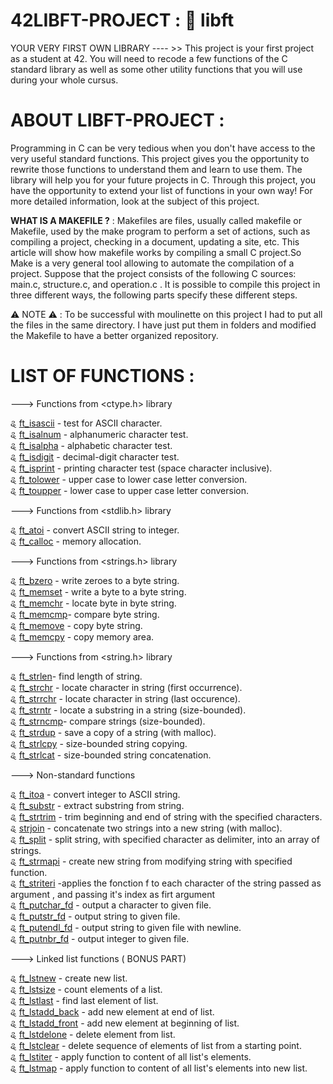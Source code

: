# 42LIBFT-PROJECT : 🧰 libft
YOUR VERY FIRST OWN LIBRARY ---- >> This project is your first project as a student at 42. You will need to recode a few functions of the C standard library as well as some other utility functions that you will use during your whole cursus.
# ABOUT LIBFT-PROJECT :
Programming in C can be very tedious when you don't have access to the very useful standard functions.
This project gives you the opportunity to rewrite those functions to understand them and learn to use them.
The library will help you for your future projects in C. Through this project, you have the opportunity
to extend your list of functions in your own way! For more detailed information, look at the subject of this project.

**WHAT IS A MAKEFILE ?** :
     Makefiles are files, usually called makefile or Makefile, used by the make program to perform a set of actions, such as compiling a project, checking in a document, updating a site, etc. This article will show how makefile works by compiling a small C project.So Make is a very general tool allowing to automate the compilation of a project. Suppose that the project consists of the following C sources: main.c, structure.c, and operation.c . It is possible to compile this project in three different ways, the following parts specify these different steps.

⚠️ NOTE ⚠️ : To be successful with moulinette on this project I had to put all the files in the same directory. I have just put them in folders and modified the Makefile to have a better organized repository.
# LIST OF FUNCTIONS :

---> Functions from <ctype.h> library

ୡ [ft_isascii](https://github.com/SWEETBEAVER/LIBFT-PROJECT/blob/main/libft/ft_isascii.c) - test for ASCII character.                                         
ୡ [ft_isalnum](https://github.com/SWEETBEAVER/LIBFT-PROJECT/blob/main/libft/ft_isalnum.c) - alphanumeric character test.                                    
ୡ [ft_isalpha](https://github.com/SWEETBEAVER/LIBFT-PROJECT/blob/main/libft/ft_isalpha.c) - alphabetic character test.                                      
ୡ [ft_isdigit](https://github.com/SWEETBEAVER/LIBFT-PROJECT/blob/main/libft/ft_isdigit.c) - decimal-digit character test.                                    
ୡ [ft_isprint](https://github.com/SWEETBEAVER/LIBFT-PROJECT/blob/main/libft/ft_isprint.c) - printing character test (space character inclusive).            
ୡ [ft_tolower](https://github.com/SWEETBEAVER/LIBFT-PROJECT/blob/main/libft/ft_tolower.c) - upper case to lower case letter conversion.                      
ୡ [ft_toupper](https://github.com/SWEETBEAVER/LIBFT-PROJECT/blob/main/libft/ft_toupper.c) - lower case to upper case letter conversion.                      

---> Functions from <stdlib.h> library

ୡ [ft_atoi](https://github.com/SWEETBEAVER/LIBFT-PROJECT/blob/main/libft/ft_atoi.c) - convert ASCII string to integer.                                    
ୡ [ft_calloc](https://github.com/SWEETBEAVER/LIBFT-PROJECT/blob/main/libft/ft_calloc.c) - memory allocation.

---> Functions from <strings.h> library

ୡ [ft_bzero](https://github.com/SWEETBEAVER/LIBFT-PROJECT/blob/main/libft/ft_bzero.c) - write zeroes to a byte string.                                      
ୡ [ft_memset](https://github.com/SWEETBEAVER/LIBFT-PROJECT/blob/main/libft/ft_memset.c) - write a byte to a byte string.                                    
ୡ [ft_memchr](https://github.com/SWEETBEAVER/LIBFT-PROJECT/blob/main/libft/ft_memchr.c) - locate byte in byte string.                                        
ୡ [ft_memcmp](https://github.com/SWEETBEAVER/LIBFT-PROJECT/blob/main/libft/ft_memcmp.c)- compare byte string.                                                
ୡ [ft_memove](https://github.com/SWEETBEAVER/LIBFT-PROJECT/blob/main/libft/ft_memove.c) - copy byte string.                                                  
ୡ [ft_memcpy](https://github.com/SWEETBEAVER/LIBFT-PROJECT/blob/main/libft/ft_memcpy.c) - copy memory area.                                                  

---> Functions from <string.h> library

ୡ [ft_strlen](https://github.com/SWEETBEAVER/LIBFT-PROJECT/blob/main/libft/ft_strlen.c)- find length of string.                                              
ୡ [ft_strchr](https://github.com/SWEETBEAVER/LIBFT-PROJECT/blob/main/libft/ft_strchr.c) - locate character in string (first occurrence).                    
ୡ [ft_strrchr](https://github.com/SWEETBEAVER/LIBFT-PROJECT/blob/main/libft/ft_strrchr.c) - locate character in string (last occurence).                    
ୡ [ft_strntr](https://github.com/SWEETBEAVER/LIBFT-PROJECT/blob/main/libft/ft_strnstr.c) - locate a substring in a string (size-bounded).                    
ୡ [ft_strncmp](https://github.com/SWEETBEAVER/LIBFT-PROJECT/blob/main/libft/ft_strncmp.c)- compare strings (size-bounded).                                  
ୡ [ft_strdup](https://github.com/SWEETBEAVER/LIBFT-PROJECT/blob/main/libft/ft_strdup.c) - save a copy of a string (with malloc).                            
ୡ [ft_strlcpy](https://github.com/SWEETBEAVER/LIBFT-PROJECT/blob/main/libft/ft_strlcpy.c) - size-bounded string copying.                                    
ୡ [ft_strlcat](https://github.com/SWEETBEAVER/LIBFT-PROJECT/blob/main/libft/ft_strlcat.c) - size-bounded string concatenation.                              

---> Non-standard functions

ୡ [ft_itoa](https://github.com/SWEETBEAVER/LIBFT-PROJECT/blob/main/libft/ft_itoa.c) - convert integer to ASCII string.                                      
ୡ [ft_substr](https://github.com/SWEETBEAVER/LIBFT-PROJECT/blob/main/libft/ft_substr.c) - extract substring from string.                                    
ୡ [ft_strtrim](https://github.com/SWEETBEAVER/LIBFT-PROJECT/blob/main/libft/ft_strtrim.c) - trim beginning and end of string with the specified characters.  
ୡ [strjoin](https://github.com/SWEETBEAVER/LIBFT-PROJECT/blob/main/libft/ft_strjoin.c) - concatenate two strings into a new string (with malloc).            
ୡ [ft_split](https://github.com/SWEETBEAVER/LIBFT-PROJECT/blob/main/libft/ft_split.c) - split string, with specified character as delimiter, into an array of strings.                                                                                                                                              
ୡ [ft_strmapi](https://github.com/SWEETBEAVER/LIBFT-PROJECT/blob/main/libft/ft_strmapi.c) - create new string from modifying string with specified function.                                                                                                                                                
ୡ [ft_striteri](https://github.com/SWEETBEAVER/LIBFT-PROJECT/blob/main/libft/ft_striteri.c) -applies the fonction f to each character of the string passed as argument , and passing it's index as firt argument                                                                                                    
ୡ [ft_putchar_fd](https://github.com/SWEETBEAVER/LIBFT-PROJECT/blob/main/libft/ft_putchar_fd.c) - output a character to given file.                          
ୡ [ft_putstr_fd](https://github.com/SWEETBEAVER/LIBFT-PROJECT/blob/main/libft/ft_putstr_fd.c) - output string to given file.                                
ୡ [ft_putendl_fd](https://github.com/SWEETBEAVER/LIBFT-PROJECT/blob/main/libft/ft_putendl_fd.c) - output string to given file with newline.                  
ୡ [ft_putnbr_fd](https://github.com/SWEETBEAVER/LIBFT-PROJECT/blob/main/libft/ft_putnbr.c) - output integer to given file.                                  

---> Linked list functions ( BONUS PART)

ୡ [ft_lstnew](https://github.com/SWEETBEAVER/LIBFT-PROJECT/blob/main/libft/ft_lstnew.c) - create new list.                                                  
ୡ [ft_lstsize](https://github.com/SWEETBEAVER/LIBFT-PROJECT/blob/main/libft/ft_lstsize.c) - count elements of a list.                                        
ୡ [ft_lstlast](https://github.com/SWEETBEAVER/LIBFT-PROJECT/blob/main/libft/ft_lstlast.c) - find last element of list.                                      
ୡ [ft_lstadd_back](https://github.com/SWEETBEAVER/LIBFT-PROJECT/blob/main/libft/ft_lstadd_back.c) - add new element at end of list.                          
ୡ [ft_lstadd_front](https://github.com/SWEETBEAVER/LIBFT-PROJECT/blob/main/libft/ft_lstadd_front.c) - add new element at beginning of list.                  
ୡ [ft_lstdelone](https://github.com/SWEETBEAVER/LIBFT-PROJECT/blob/main/libft/ft_lstdelone.c) - delete element from list.                                    
ୡ [ft_lstclear](https://github.com/SWEETBEAVER/LIBFT-PROJECT/blob/main/libft/ft_lstclear.c) - delete sequence of elements of list from a starting point.    
ୡ [ft_lstiter](https://github.com/SWEETBEAVER/LIBFT-PROJECT/blob/main/libft/ft_lstiter.c) - apply function to content of all list's elements.                
ୡ [ft_lstmap](https://github.com/SWEETBEAVER/LIBFT-PROJECT/blob/main/libft/ft_lstmap.c) - apply function to content of all list's elements into new list.    


